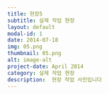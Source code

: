 ```yaml
---
title: 현장5
subtitle: 실제 작업 현장
layout: default
modal-id: 1
date: 2014-07-18
img: 05.png
thumbnail: 05.png
alt: image-alt
project-date: April 2014
category: 실제 작업 현장
description:  현장 작업 사진입니다
---
```

